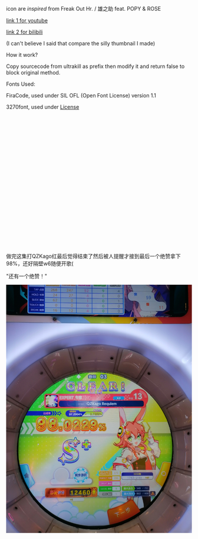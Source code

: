 




icon are *inspired* from Freak Out Hr. / 雄之助 feat. POPY & ROSE

[link 1 for youtube](https://youtu.be/F0NVJIEak4I?si=1pVUjAcSGeetysPa)

[link 2 for bilibili](https://www.bilibili.com/video/BV1hk4y1x7hb)

(I can't believe I said that compare the silly thumbnail I made)

How it work?

Copy sourcecode from ultrakill as prefix then modify it and return false to block original method.

Fonts Used:

FiraCode, used under SIL OFL (Open Font License) version 1.1

3270font, used under [License](https://github.com/rbanffy/3270font/blob/main/LICENSE.txt)

<br><br><br><br><br><br><br><br><br><br><br><br><br><br><br><br><br><br><br><br><br>

做完这集打QZKago红最后觉得结束了然后被人提醒才接到最后一个绝赞拿下98%，还好隔壁w6随便开歌(

"还有一个绝赞！"

![Image](https://github.com/greycsont/Only/raw/main/docs/QZKago.jpg)